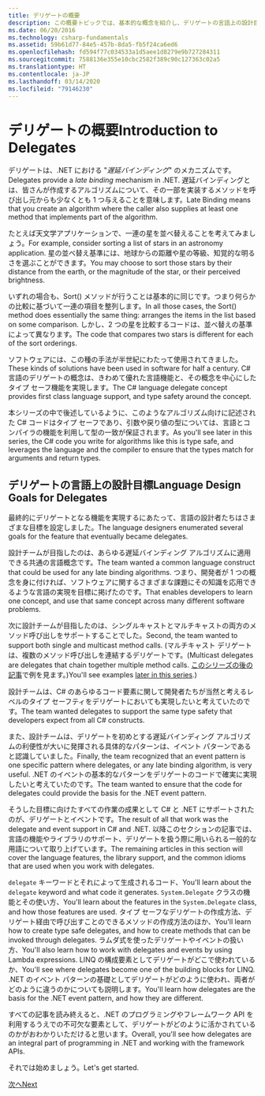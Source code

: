 ```yaml
---
title: デリゲートの概要
description: この概要トピックでは、基本的な概念を紹介し、デリゲートの言語上の設計目標について説明します。
ms.date: 06/20/2016
ms.technology: csharp-fundamentals
ms.assetid: 59b61d77-84e5-457b-8da5-fb5f24ca6ed6
ms.openlocfilehash: fd594f77c034533a1d5aee1d8279e9b727284311
ms.sourcegitcommit: 7588136e355e10cbc2582f389c90c127363c02a5
ms.translationtype: HT
ms.contentlocale: ja-JP
ms.lasthandoff: 03/14/2020
ms.locfileid: "79146230"
---
```

# <a name="introduction-to-delegates"></a><span data-ttu-id="e3b47-103">デリゲートの概要</span><span class="sxs-lookup"><span data-stu-id="e3b47-103">Introduction to Delegates</span></span>

<span data-ttu-id="e3b47-104">デリゲートは、.NET における "*遅延バインディング*" のメカニズムです。</span><span class="sxs-lookup"><span data-stu-id="e3b47-104">Delegates provide a *late binding* mechanism in .NET.</span></span> <span data-ttu-id="e3b47-105">遅延バインディングとは、皆さんが作成するアルゴリズムについて、その一部を実装するメソッドを呼び出し元からも少なくとも 1 つ与えることを意味します。</span><span class="sxs-lookup"><span data-stu-id="e3b47-105">Late Binding means that you create an algorithm where the caller also supplies at least one method that implements part of the algorithm.</span></span>

<span data-ttu-id="e3b47-106">たとえば天文学アプリケーションで、一連の星を並べ替えることを考えてみましょう。</span><span class="sxs-lookup"><span data-stu-id="e3b47-106">For example, consider sorting a list of stars in an astronomy application.</span></span>
<span data-ttu-id="e3b47-107">星の並べ替え基準には、地球からの距離や星の等級、知覚的な明るさを選ぶことができます。</span><span class="sxs-lookup"><span data-stu-id="e3b47-107">You may choose to sort those stars by their distance from the earth, or the magnitude of the star, or their perceived brightness.</span></span>

<span data-ttu-id="e3b47-108">いずれの場合も、Sort() メソッドが行うことは基本的に同じです。つまり何らかの比較に基づいて一連の項目を整列します。</span><span class="sxs-lookup"><span data-stu-id="e3b47-108">In all those cases, the Sort() method does essentially the same thing: arranges the items in the list based on some comparison.</span></span> <span data-ttu-id="e3b47-109">しかし、2 つの星を比較するコードは、並べ替えの基準によって異なります。</span><span class="sxs-lookup"><span data-stu-id="e3b47-109">The code that compares two stars is different for each of the sort orderings.</span></span>

<span data-ttu-id="e3b47-110">ソフトウェアには、この種の手法が半世紀にわたって使用されてきました。</span><span class="sxs-lookup"><span data-stu-id="e3b47-110">These kinds of solutions have been used in software for half a century.</span></span>
<span data-ttu-id="e3b47-111">C# 言語のデリゲートの概念は、きわめて優れた言語機能と、その概念を中心にしたタイプ セーフ機能を実現します。</span><span class="sxs-lookup"><span data-stu-id="e3b47-111">The C# language delegate concept provides first class language support, and type safety around the concept.</span></span>

<span data-ttu-id="e3b47-112">本シリーズの中で後述しているように、このようなアルゴリズム向けに記述された C# コードはタイプ セーフであり、引数や戻り値の型については、言語とコンパイラの機能を利用して型の一致が保証されます。</span><span class="sxs-lookup"><span data-stu-id="e3b47-112">As you'll see later in this series, the C# code you write for algorithms like this is type safe, and leverages the language and the compiler to ensure that the types match for arguments and return types.</span></span>

## <a name="language-design-goals-for-delegates"></a><span data-ttu-id="e3b47-113">デリゲートの言語上の設計目標</span><span class="sxs-lookup"><span data-stu-id="e3b47-113">Language Design Goals for Delegates</span></span>

<span data-ttu-id="e3b47-114">最終的にデリゲートとなる機能を実現するにあたって、言語の設計者たちはさまざまな目標を設定しました。</span><span class="sxs-lookup"><span data-stu-id="e3b47-114">The language designers enumerated several goals for the feature that eventually became delegates.</span></span>

<span data-ttu-id="e3b47-115">設計チームが目指したのは、あらゆる遅延バインディング アルゴリズムに適用できる共通の言語概念です。</span><span class="sxs-lookup"><span data-stu-id="e3b47-115">The team wanted a common language construct that could be used for any late binding algorithms.</span></span> <span data-ttu-id="e3b47-116">つまり、開発者が 1 つの概念を身に付ければ、ソフトウェアに関するさまざまな課題にその知識を応用できるような言語の実現を目標に掲げたのです。</span><span class="sxs-lookup"><span data-stu-id="e3b47-116">That enables developers to learn one concept, and use that same concept across many different software problems.</span></span>

<span data-ttu-id="e3b47-117">次に設計チームが目指したのは、シングルキャストとマルチキャストの両方のメソッド呼び出しをサポートすることでした。</span><span class="sxs-lookup"><span data-stu-id="e3b47-117">Second, the team wanted to support both single and multicast method calls.</span></span> <span data-ttu-id="e3b47-118">(マルチキャスト デリゲートは、複数のメソッド呼び出しを連結するデリゲートです。</span><span class="sxs-lookup"><span data-stu-id="e3b47-118">(Multicast delegates are delegates that chain together multiple method calls.</span></span>
<span data-ttu-id="e3b47-119">[このシリーズの後の記事](delegate-class.md)で例を見ます。)</span><span class="sxs-lookup"><span data-stu-id="e3b47-119">You'll see examples [later in this series](delegate-class.md).)</span></span>

<span data-ttu-id="e3b47-120">設計チームは、C# のあらゆるコード要素に関して開発者たちが当然と考えるレベルのタイプ セーフティをデリゲートにおいても実現したいと考えていたのです。</span><span class="sxs-lookup"><span data-stu-id="e3b47-120">The team wanted delegates to support the same type safety that developers expect from all C# constructs.</span></span>

<span data-ttu-id="e3b47-121">また、設計チームは、デリゲートを初めとする遅延バインディング アルゴリズムの利便性が大いに発揮される具体的なパターンは、イベント パターンであると認識していました。</span><span class="sxs-lookup"><span data-stu-id="e3b47-121">Finally, the team recognized that an event pattern is one specific pattern where delegates, or any late binding algorithm, is very useful.</span></span> <span data-ttu-id="e3b47-122">.NET のイベントの基本的なパターンをデリゲートのコードで確実に実現したいと考えていたのです。</span><span class="sxs-lookup"><span data-stu-id="e3b47-122">The team wanted to ensure that the code for delegates could provide the basis for the .NET event pattern.</span></span>

<span data-ttu-id="e3b47-123">そうした目標に向けたすべての作業の成果として C# と .NET にサポートされたのが、デリゲートとイベントです。</span><span class="sxs-lookup"><span data-stu-id="e3b47-123">The result of all that work was the delegate and event support in C# and .NET.</span></span> <span data-ttu-id="e3b47-124">以降このセクションの記事では、言語の機能やライブラリのサポート、デリゲートを扱う際に用いられる一般的な用語について取り上げています。</span><span class="sxs-lookup"><span data-stu-id="e3b47-124">The remaining articles in this section will cover the language features, the library support, and the common idioms that are used when you work with delegates.</span></span>

<span data-ttu-id="e3b47-125">`delegate` キーワードとそれによって生成されるコード、</span><span class="sxs-lookup"><span data-stu-id="e3b47-125">You'll learn about the `delegate` keyword and what code it generates.</span></span> <span data-ttu-id="e3b47-126">`System.Delegate` クラスの機能とその使い方、</span><span class="sxs-lookup"><span data-stu-id="e3b47-126">You'll learn about the features in the `System.Delegate` class, and how those features are used.</span></span> <span data-ttu-id="e3b47-127">タイプ セーフなデリゲートの作成方法、デリゲート経由で呼び出すことのできるメソッドの作成方法のほか、</span><span class="sxs-lookup"><span data-stu-id="e3b47-127">You'll learn how to create type safe delegates, and how to create methods that can be invoked through delegates.</span></span> <span data-ttu-id="e3b47-128">ラムダ式を使ったデリゲートやイベントの扱い方、</span><span class="sxs-lookup"><span data-stu-id="e3b47-128">You'll also learn how to work with delegates and events by using Lambda expressions.</span></span> <span data-ttu-id="e3b47-129">LINQ の構成要素としてデリゲートがどこで使われているか、</span><span class="sxs-lookup"><span data-stu-id="e3b47-129">You'll see where delegates become one of the building blocks for LINQ.</span></span> <span data-ttu-id="e3b47-130">.NET のイベント パターンの基礎としてデリゲートがどのように使われ、両者がどのように違うのかについても説明します。</span><span class="sxs-lookup"><span data-stu-id="e3b47-130">You'll learn how delegates are the basis for the .NET event pattern, and how they are different.</span></span>

<span data-ttu-id="e3b47-131">すべての記事を読み終えると、.NET のプログラミングやフレームワーク API を利用するうえでの不可欠な要素として、デリゲートがどのように活かされているのかがおわかりいただけると思います。</span><span class="sxs-lookup"><span data-stu-id="e3b47-131">Overall, you'll see how delegates are an integral part of programming in .NET and working with the framework APIs.</span></span>

<span data-ttu-id="e3b47-132">それでは始めましょう。</span><span class="sxs-lookup"><span data-stu-id="e3b47-132">Let's get started.</span></span>

[<span data-ttu-id="e3b47-133">次へ</span><span class="sxs-lookup"><span data-stu-id="e3b47-133">Next</span></span>](delegate-class.md)

